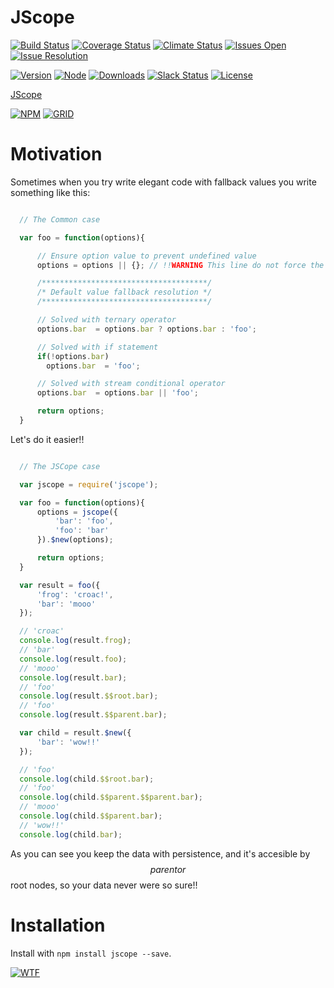 # JScope

[![Build Status][travis-badge]][travis-url]
[![Coverage Status][coverage-badge]][coverage-url]
[![Climate Status][codeclimate-badge]][codeclimate-url]
[![Issues Open][issues-open-badge]][issues-url]
[![Issue Resolution][issues-reso-badge]][issues-url]

[![Version][version-badge]][npm-url]
[![Node][node-badge]][npm-url]
[![Downloads][downloads-badge]][npm-url]
[![Slack Status][slack-badge]][slack-url]
[![License][license-badge]][license-url]

[JScope][site-url]

[![NPM][npm-img]][npm-url]
[![GRID][coverage-img]][coverage-url]

Motivation
==========

Sometimes when you try write elegant code with fallback values you write something like this:

```JavaScript

  // The Common case

  var foo = function(options){

      // Ensure option value to prevent undefined value
      options = options || {}; // !!WARNING This line do not force the value type, so if the object passed is not a plain object it will broke your code

      /*************************************/
      /* Default value fallback resolution */
      /*************************************/

      // Solved with ternary operator
      options.bar  = options.bar ? options.bar : 'foo';

      // Solved with if statement
      if(!options.bar)
        options.bar  = 'foo';

      // Solved with stream conditional operator
      options.bar  = options.bar || 'foo';

      return options;
  }

```
Let's do it easier!!

```JavaScript

  // The JSCope case

  var jscope = require('jscope');

  var foo = function(options){
      options = jscope({
          'bar': 'foo',
          'foo': 'bar'
      }).$new(options);

      return options;
  }

  var result = foo({
      'frog': 'croac!',
      'bar': 'mooo'
  });

  // 'croac'
  console.log(result.frog);
  // 'bar'
  console.log(result.foo);
  // 'mooo'
  console.log(result.bar);
  // 'foo'
  console.log(result.$$root.bar);
  // 'foo'
  console.log(result.$$parent.bar);

  var child = result.$new({
      'bar': 'wow!!'
  });

  // 'foo'
  console.log(child.$$root.bar);
  // 'foo'
  console.log(child.$$parent.$$parent.bar);
  // 'mooo'
  console.log(child.$$parent.bar);
  // 'wow!!'
  console.log(child.bar);

```

As you can see you keep the data with persistence, and it's accesible by $$parent or $$root nodes, so your data never were so sure!!

Installation
============

Install with `npm install jscope --save`.


[![WTF][wtfpl-img]][wtfpl-url]

[site-url]: http://jscope.rubeniskov.com

[npm-url]: https://www.npmjs.com/package/jscope
[npm-img]: https://nodei.co/npm/jscope.png?downloads=true

[travis-url]: https://travis-ci.org/rubeniskov/jscope?branch=master
[travis-badge]: https://travis-ci.org/rubeniskov/jscope.svg

[license-url]: LICENSE
[license-badge]: https://img.shields.io/badge/license-WTFPL-blue.svg

[codeclimate-url]: https://codeclimate.com/github/rubeniskov/jscope
[codeclimate-badge]: https://codeclimate.com/github/rubeniskov/jscope/badges/gpa.svg

[coverage-url]: https://codecov.io/github/rubeniskov/jscope
[coverage-img]: https://codecov.io/gh/rubeniskov/jscope/branch/master/graphs/icicle.svg?width=400&height=72
[coverage-badge]: https://img.shields.io/codecov/c/github/rubeniskov/jscope.svg

[slack-url]: http://slack.rubeniskov.com/
[slack-badge]: http://slack.rubeniskov.com/badge.svg

[version-badge]: https://img.shields.io/npm/v/jscope.svg
[downloads-badge]: https://img.shields.io/npm/dm/jscope.svg
[node-badge]: https://img.shields.io/node/v/jscope.svg

[issues-url]: https://github.com/rubeniskov/jscope/issues
[issues-open-badge]: http://isitmaintained.com/badge/open/rubeniskov/jscope.svg
[issues-reso-badge]: http://isitmaintained.com/badge/resolution/rubeniskov/jscope.svg

[wtfpl-url]: http://www.wtfpl.net/
[wtfpl-img]: http://www.wtfpl.net/wp-content/uploads/2012/12/wtfpl.svg
